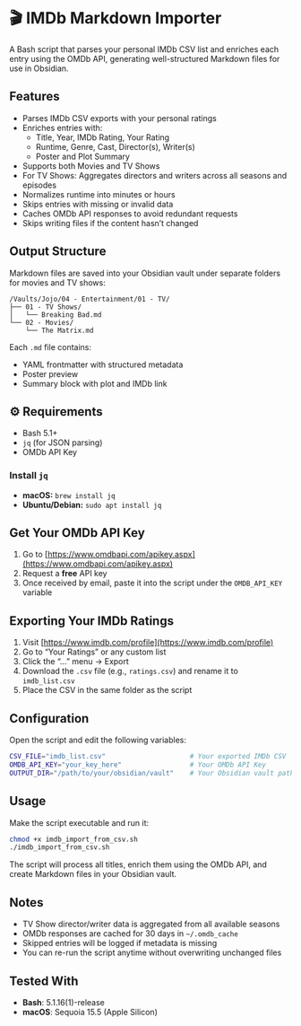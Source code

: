 # 🎬 IMDb Markdown Importer

A Bash script that parses your personal IMDb CSV list and enriches each entry using the OMDb API, generating well-structured Markdown files for use in Obsidian.


## Features

- Parses IMDb CSV exports with your personal ratings
- Enriches entries with:
  - Title, Year, IMDb Rating, Your Rating
  - Runtime, Genre, Cast, Director(s), Writer(s)
  - Poster and Plot Summary
- Supports both Movies and TV Shows
- For TV Shows: Aggregates directors and writers across all seasons and episodes
- Normalizes runtime into minutes or hours
- Skips entries with missing or invalid data
- Caches OMDb API responses to avoid redundant requests
- Skips writing files if the content hasn’t changed


## Output Structure

Markdown files are saved into your Obsidian vault under separate folders for movies and TV shows:

```
/Vaults/Jojo/04 - Entertainment/01 - TV/
├── 01 - TV Shows/
│   └── Breaking Bad.md
└── 02 - Movies/
    └── The Matrix.md
```

Each `.md` file contains:

- YAML frontmatter with structured metadata
- Poster preview
- Summary block with plot and IMDb link


## ⚙ Requirements

- Bash 5.1+
- `jq` (for JSON parsing)
- OMDb API Key

### Install `jq`

- **macOS:** `brew install jq`
- **Ubuntu/Debian:** `sudo apt install jq`


## Get Your OMDb API Key

1. Go to [https://www.omdbapi.com/apikey.aspx](https://www.omdbapi.com/apikey.aspx)
2. Request a **free** API key
3. Once received by email, paste it into the script under the `OMDB_API_KEY` variable


## Exporting Your IMDb Ratings

1. Visit [https://www.imdb.com/profile](https://www.imdb.com/profile)
2. Go to “Your Ratings” or any custom list
3. Click the “...” menu → Export
4. Download the `.csv` file (e.g., `ratings.csv`) and rename it to `imdb_list.csv`
5. Place the CSV in the same folder as the script


## Configuration

Open the script and edit the following variables:

```bash
CSV_FILE="imdb_list.csv"                     # Your exported IMDb CSV
OMDB_API_KEY="your_key_here"                 # Your OMDb API Key
OUTPUT_DIR="/path/to/your/obsidian/vault"    # Your Obsidian vault path
```


## Usage

Make the script executable and run it:

```bash
chmod +x imdb_import_from_csv.sh
./imdb_import_from_csv.sh
```

The script will process all titles, enrich them using the OMDb API, and create Markdown files in your Obsidian vault.


## Notes

- TV Show director/writer data is aggregated from all available seasons
- OMDb responses are cached for 30 days in `~/.omdb_cache`
- Skipped entries will be logged if metadata is missing
- You can re-run the script anytime without overwriting unchanged files


## Tested With

- **Bash**: 5.1.16(1)-release
- **macOS**: Sequoia 15.5 (Apple Silicon)
